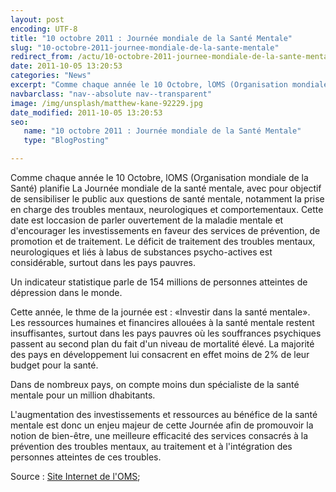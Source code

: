```yaml
---
layout: post
encoding: UTF-8
title: "10 octobre 2011 : Journée mondiale de la Santé Mentale"
slug: "10-octobre-2011-journee-mondiale-de-la-sante-mentale"
redirect_from: /actu/10-octobre-2011-journee-mondiale-de-la-sante-mentale
date: 2011-10-05 13:20:53
categories: "News"
excerpt: "Comme chaque année le 10 Octobre, lOMS (Organisation mondiale de la Santé) planifie La Journée mondiale de la santé mentale, avec pour objectif de sensibiliser le public aux questions de santé mentale, notamment la prise en charge des troubles mentaux, neurologiques et comportementaux."
navbarclass: "nav--absolute nav--transparent"
image: /img/unsplash/matthew-kane-92229.jpg
date_modified: 2011-10-05 13:20:53
seo:
   name: "10 octobre 2011 : Journée mondiale de la Santé Mentale"
   type: "BlogPosting"

---
```

Comme chaque année le 10 Octobre, lOMS (Organisation mondiale de la Santé) planifie La Journée mondiale de la santé mentale, avec pour objectif de sensibiliser le public aux questions de santé mentale, notamment la prise en charge des troubles mentaux, neurologiques et comportementaux.
Cette date est loccasion de parler ouvertement de la maladie mentale et d'encourager les investissements en faveur des services de prévention, de promotion et de traitement. Le déficit de traitement des troubles mentaux, neurologiques et liés à labus de substances psycho-actives est considérable, surtout dans les pays pauvres.  
  
Un indicateur statistique parle de 154 millions de personnes atteintes de dépression dans le monde.  
  
Cette année, le thme de la journée est : «Investir dans la santé mentale». Les ressources humaines et financires allouées à la santé mentale restent insuffisantes, surtout dans les pays pauvres où les souffrances psychiques passent au second plan du fait d'un niveau de mortalité élevé. La majorité des pays en développement lui consacrent en effet moins de 2% de leur budget pour la santé.   
  
Dans de nombreux pays, on compte moins dun spécialiste de la santé mentale pour un million dhabitants.   
  
L'augmentation des investissements et ressources au bénéfice de la santé mentale est donc un enjeu majeur de cette Journée afin de promouvoir la notion de bien-être, une meilleure efficacité des services consacrés à la prévention des troubles mentaux, au traitement et à l'intégration des personnes atteintes de ces troubles.   
  
Source : [Site Internet de l'OMS](http://www.who.int/fr/);